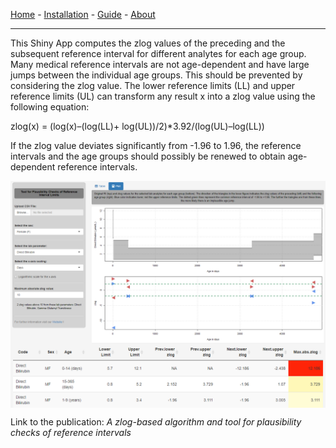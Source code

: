 [Home](./index.md) - [Installation](./install.md) - [Guide](./guide.md) - [About](./about.md)

---

This Shiny App computes the zlog values of the preceding and the subsequent reference interval for different analytes for each age group. Many medical reference intervals are not age-dependent and have large jumps between the individual age groups. This should be prevented by considering the zlog value. The lower reference limits (LL) and upper reference limits (UL) can transform any result x into a zlog value using the following equation: 

zlog(x) = (log(x)–(log(LL)+ log(UL))/2)*3.92/(log(UL)–log(LL))

If the zlog value deviates significantly from -1.96 to 1.96, the reference intervals and the age groups should possibly be renewed to obtain age-dependent reference intervals.

<img src="shiny.png" align="center"/>
<img src="shiny_table.png" align="center"/>

Link to the publication: *A zlog-based algorithm and tool for plausibility checks of reference intervals*
